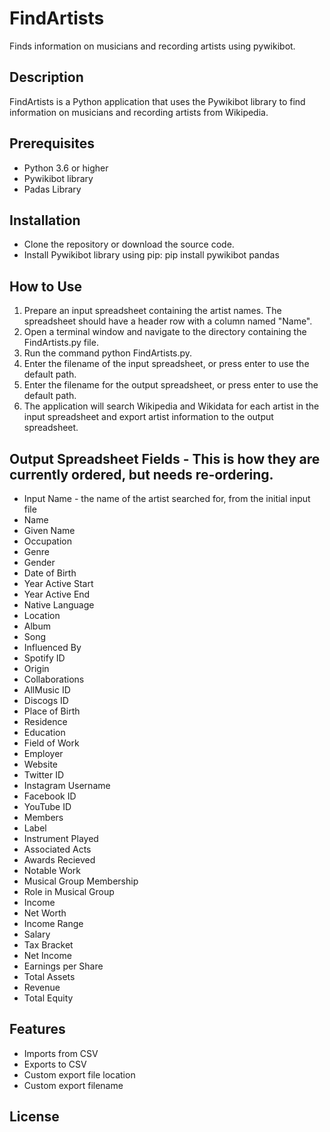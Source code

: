 # FindArtists
Finds information on musicians and recording artists using pywikibot.

## Description

FindArtists is a Python application that uses the Pywikibot library to find information on musicians and recording artists from Wikipedia.

## Prerequisites
+ Python 3.6 or higher
+ Pywikibot library
+ Padas Library

## Installation
+ Clone the repository or download the source code.
+ Install Pywikibot library using pip: pip install pywikibot pandas

## How to Use
1. Prepare an input spreadsheet containing the artist names. The spreadsheet should have a header row with a column named "Name".
2. Open a terminal window and navigate to the directory containing the FindArtists.py file.
3. Run the command python FindArtists.py.
4. Enter the filename of the input spreadsheet, or press enter to use the default path.
5. Enter the filename for the output spreadsheet, or press enter to use the default path.
6. The application will search Wikipedia and Wikidata for each artist in the input spreadsheet and export artist information to the output spreadsheet.

## Output Spreadsheet Fields - This is how they are currently ordered, but needs re-ordering.
+ Input Name - the name of the artist searched for, from the initial input file
+ Name
+ Given Name
+ Occupation
+ Genre
+ Gender
+ Date of Birth
+ Year Active Start
+ Year Active End
+ Native Language
+ Location
+ Album
+ Song
+ Influenced By
+ Spotify ID
+ Origin
+ Collaborations
+ AllMusic ID
+ Discogs ID
+ Place of Birth
+ Residence
+ Education
+ Field of Work
+ Employer
+ Website
+ Twitter ID
+ Instagram Username
+ Facebook ID
+ YouTube ID
+ Members
+ Label
+ Instrument Played
+ Associated Acts
+ Awards Recieved
+ Notable Work
+ Musical Group Membership
+ Role in Musical Group
+ Income
+ Net Worth
+ Income Range
+ Salary
+ Tax Bracket
+ Net Income
+ Earnings per Share
+ Total Assets
+ Revenue
+ Total Equity


## Features
+ Imports from CSV
+ Exports to CSV
+ Custom export file location
+ Custom export filename

## License
